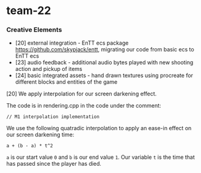 # team-22

### Creative Elements

- [20] external integration - EnTT ecs package https://github.com/skypjack/entt, migrating our code from basic ecs to EnTT ecs
- [23] audio feedback - additional audio bytes played with new shooting action and pickup of items
- [24] basic integrated assets - hand drawn textures using procreate for different blocks and entities of the game


[20]
We apply interpolation for our screen darkening effect.

The code is in rendering.cpp in the code under the comment:

```// M1 interpolation implementation```

We use the following quatradic interpolation to apply an ease-in effect on our screen darkening time:

```a + (b - a) * t^2```

```a``` is our start value ```0``` and ```b``` is our end value ```1```. Our variable ```t``` is the time that has passed since the player has died. 

